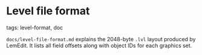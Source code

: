 # Level file format

tags: level-format, doc

`docs/level-file-format.md` explains the 2048-byte `.lvl` layout produced by LemEdit. It lists all field offsets along with object IDs for each graphics set.
